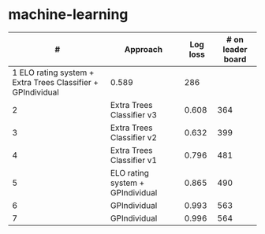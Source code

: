 # machine-learning
\#       |  Approach |   Log loss     |	# on leader board
-------- | --------- | -------------- | ---------------------
1	ELO rating system + Extra Trees Classifier + GPIndividual |	0.589	| 286
2 |	Extra Trees Classifier v3 |	0.608 |	364
3 |	Extra Trees Classifier v2 |	0.632 |	399
4 |	Extra Trees Classifier v1 |	0.796 |	481
5 |	ELO rating system + GPIndividual |	0.865 |	490
6 |	GPIndividual |	0.993 |	563
7 |	GPIndividual |	0.996 |	564
